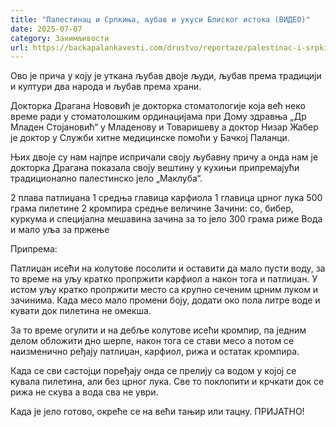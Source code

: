 ```yaml
---
title: "Палестинац и Српкиња, љубав и укуси Блиског истока (ВИДЕО)"
date: 2025-07-07
category: Занимљивости
url: https://backapalankavesti.com/drustvo/reportaze/palestinac-i-srpkinja-ljubav-i-ukusi-bliskog-istoka-video/
---
```


Ово је прича у коју је уткана љубав двоје људи, љубав према традицији и култури два народа и љубав према храни.

Докторка Драгана Нововић је докторка стоматологије која већ неко време ради у стоматолошким ординацијама при Дому здравња „Др Младен Стојановић“ у Младенову и Товаришеву а доктор Низар Жабер је доктор у Служби хитне медицинске помоћи у Бачкој Паланци.

Њих двоје су нам најпре испричали своју љубавну причу а онда нам је докторка Драгана показала своју вештину у кухињи припремајући традиционално палестинско јело „Маклуба“.

2 плава патлиџана
1 средња главица карфиола
1 главица црног лука
500 грама пилетине
2 кромпира средње величине
Зачини: со, бибер, куркума и специјална мешавина зачина за то јело
300 грама риже
Вода и мало уља за пржење

Припрема:

Патлиџан исећи на колутове посолити и оставити да мало пусти воду, за то време на уљу кратко пропржити карфиол а након тога и патлиџан. У истом уљу кратко пропржити место са крупно сеченим црним луком и зачинима. Када месо мало промени боју, додати око пола литре воде и кувати док пилетина не омекша.

За то време огулити и на дебље колутове исећи кромпир, па једним делом обложити дно шерпе, након тога се стави месо а потом се наизменично ређају патлиџан, карфиол, рижа и остатак кромпира.

Када се сви састојци поређају онда се прелију са водом у којој се кувала пилетина, али без црног лука. Све то поклопити и крчкати док се рижа не скува а вода сва не уври.

Када је јело готово, окреће се на већи тањир или тацну. ПРИЈАТНО!
